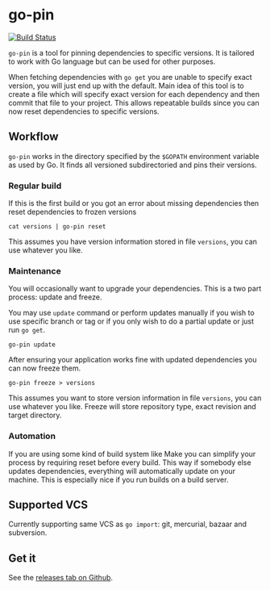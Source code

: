 # go-pin
[![Build Status](https://travis-ci.org/koofr/go-pin.svg?branch=master)](https://travis-ci.org/koofr/go-pin)

`go-pin` is a tool for pinning dependencies to specific versions. It is tailored to work with Go language but can be used for other purposes.

When fetching dependencies with `go get` you are unable to specify exact version, you will just end up with the default. Main idea of this tool is to create a file which will specify exact version for each dependency and then commit that file to your project. This allows repeatable builds since you can now reset dependencies to specific versions.

## Workflow
`go-pin` works in the directory specified by the `$GOPATH` environment variable as used by Go. It finds all versioned subdirectoried and pins their versions.

### Regular build
If this is the first build or you got an error about missing dependencies then reset dependencies to frozen versions

    cat versions | go-pin reset

This assumes you have version information stored in file `versions`, you can use whatever you like.

### Maintenance
You will occasionally want to upgrade your dependencies. This is a two part process: update and freeze. 

You may use `update` command or perform updates manually if you wish to use specific branch or tag or if you only wish to do a partial update or just run `go get`.

    go-pin update

After ensuring your application works fine with updated dependencies you can now freeze them. 

    go-pin freeze > versions

This assumes you want to store version information in file `versions`, you can use whatever you like. Freeze will store repository type, exact revision and target directory.

### Automation 
If you are using some kind of build system like Make you can simplify your process by requiring reset before every build. This way if somebody else updates dependencies, everything will automatically update on your machine. This is especially nice if you run builds on a build server.

## Supported VCS

Currently supporting same VCS as `go import`: git, mercurial, bazaar and subversion.

## Get it
See the [releases tab on Github](https://github.com/koofr/go-pin/releases).